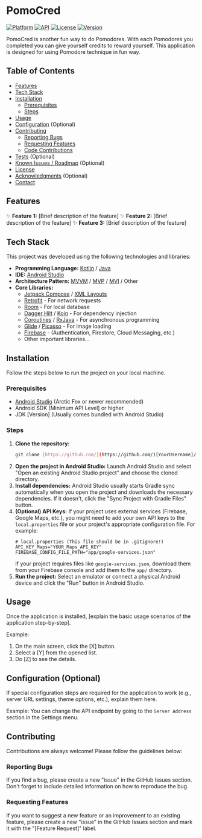 # PomoCred

[![Platform](https://img.shields.io/badge/platform-Android-green.svg)](https://www.android.com)
[![API](https://img.shields.io/badge/API-33%2B-brightgreen.svg?style=flat)](https://android-arsenal.com/api?level=33)
[![License](https://img.shields.io/badge/License-MIT-blue.svg)](LICENSE.md)
[![Version](https://img.shields.io/badge/Version-1.0.0-orange.svg)](https://github.com/ferhatsanli/PomoCred/releases)

PomoCred is another fun way to do Pomodores. With each Pomodores you completed you can give yourself credits to reward yourself. This application is designed for using Pomodore technique in fun way.

## Table of Contents

- [Features](#features)
- [Tech Stack](#tech-stack)
- [Installation](#installation)
  - [Prerequisites](#prerequisites)
  - [Steps](#steps)
- [Usage](#usage)
- [Configuration](#configuration) (Optional)
- [Contributing](#contributing)
  - [Reporting Bugs](#reporting-bugs)
  - [Requesting Features](#requesting-features)
  - [Code Contributions](#code-contributions)
- [Tests](#tests) (Optional)
- [Known Issues / Roadmap](#known-issues--roadmap) (Optional)
- [License](#license)
- [Acknowledgments](#acknowledgments) (Optional)
- [Contact](#contact)

## Features

✨ **Feature 1:** [Brief description of the feature]
✨ **Feature 2:** [Brief description of the feature]
✨ **Feature 3:** [Brief description of the feature]
## Tech Stack

This project was developed using the following technologies and libraries:

- **Programming Language:** [Kotlin](https://kotlinlang.org/) / [Java](https://www.java.com/)
- **IDE:** [Android Studio](https://developer.android.com/studio)
- **Architecture Pattern:** [MVVM](https://developer.android.com/jetpack/guide) / [MVP](https://en.wikipedia.org/wiki/Model%E2%80%93view%E2%80%93presenter) / [MVI](https://en.wikipedia.org/wiki/Model-view-intent) / Other
- **Core Libraries:**
    - [Jetpack Compose](https://developer.android.com/jetpack/compose) / [XML Layouts](https://developer.android.com/guide/topics/ui/declaring-layout)
    - [Retrofit](https://square.github.io/retrofit/) - For network requests
    - [Room](https://developer.android.com/training/data-storage/room) - For local database
    - [Dagger Hilt](https://dagger.dev/hilt/) / [Koin](https://insert-koin.io/) - For dependency injection
    - [Coroutines](https://kotlinlang.org/docs/coroutines-overview.html) / [RxJava](https://github.com/ReactiveX/RxJava) - For asynchronous programming
    - [Glide](https://github.com/bumptech/glide) / [Picasso](https://square.github.io/picasso/) - For image loading
    - [Firebase](https://firebase.google.com/) - (Authentication, Firestore, Cloud Messaging, etc.)
    - Other important libraries...

## Installation

Follow the steps below to run the project on your local machine.

### Prerequisites

- [Android Studio](https://developer.android.com/studio) (Arctic Fox or newer recommended)
- Android SDK [Minimum API Level] or higher
- JDK [Version] (Usually comes bundled with Android Studio)
### Steps

1.  **Clone the repository:**
    ```bash
    git clone [https://github.com/](https://github.com/)[YourUsername]/[YourProjectName].git
    ```
2.  **Open the project in Android Studio:**
    Launch Android Studio and select "Open an existing Android Studio project" and choose the cloned directory.
3.  **Install dependencies:**
    Android Studio usually starts Gradle sync automatically when you open the project and downloads the necessary dependencies. If it doesn't, click the "Sync Project with Gradle Files" button.
4.  **(Optional) API Keys:**
    If your project uses external services (Firebase, Google Maps, etc.), you might need to add your own API keys to the `local.properties` file or your project's appropriate configuration file. For example:
    ```properties
    # local.properties (This file should be in .gitignore!)
    API_KEY_Maps="YOUR_Maps_API_KEY"
    FIREBASE_CONFIG_FILE_PATH="app/google-services.json"
    ```
    If your project requires files like `google-services.json`, download them from your Firebase console and add them to the `app/` directory.
5.  **Run the project:**
    Select an emulator or connect a physical Android device and click the "Run" button in Android Studio.

## Usage

Once the application is installed, [explain the basic usage scenarios of the application step-by-step].

Example:
1. On the main screen, click the [X] button.
2. Select a [Y] from the opened list.
3. Do [Z] to see the details.

## Configuration (Optional)

If special configuration steps are required for the application to work (e.g., server URL settings, theme options, etc.), explain them here.

Example:
You can change the API endpoint by going to the `Server Address` section in the Settings menu.

## Contributing

Contributions are always welcome! Please follow the guidelines below:

### Reporting Bugs

If you find a bug, please create a new "issue" in the GitHub Issues section. Don't forget to include detailed information on how to reproduce the bug.

### Requesting Features

If you want to suggest a new feature or an improvement to an existing feature, please create a new "issue" in the GitHub Issues section and mark it with the "[Feature Request]" label.
